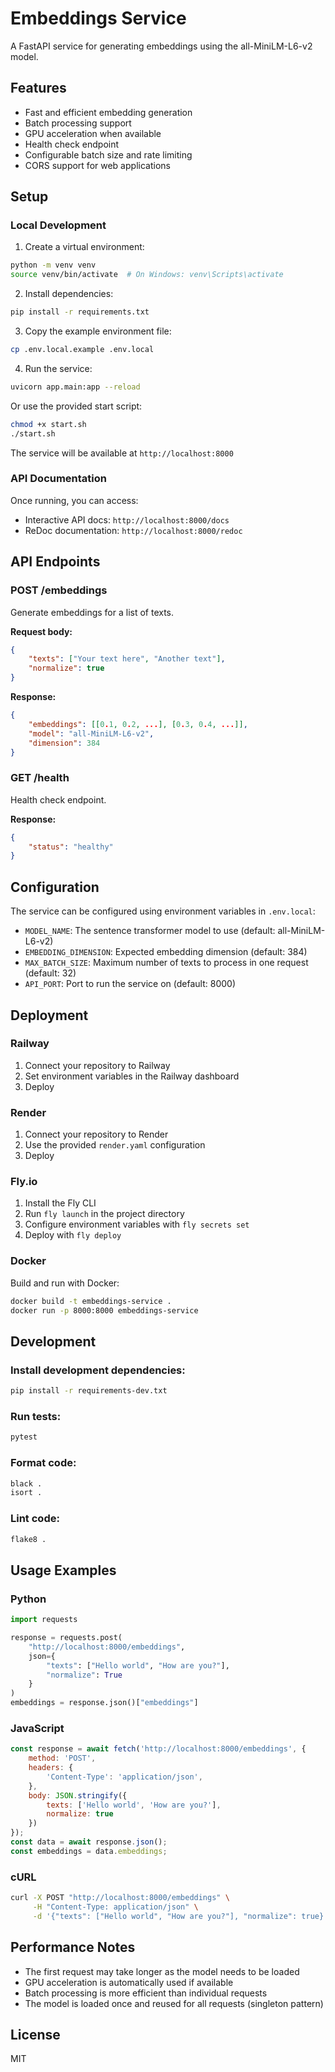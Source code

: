 # Embeddings Service

A FastAPI service for generating embeddings using the all-MiniLM-L6-v2 model.

## Features

- Fast and efficient embedding generation
- Batch processing support
- GPU acceleration when available
- Health check endpoint
- Configurable batch size and rate limiting
- CORS support for web applications

## Setup

### Local Development

1. Create a virtual environment:
```bash
python -m venv venv
source venv/bin/activate  # On Windows: venv\Scripts\activate
```

2. Install dependencies:
```bash
pip install -r requirements.txt
```

3. Copy the example environment file:
```bash
cp .env.local.example .env.local
```

4. Run the service:
```bash
uvicorn app.main:app --reload
```

Or use the provided start script:
```bash
chmod +x start.sh
./start.sh
```

The service will be available at `http://localhost:8000`

### API Documentation

Once running, you can access:
- Interactive API docs: `http://localhost:8000/docs`
- ReDoc documentation: `http://localhost:8000/redoc`

## API Endpoints

### POST /embeddings
Generate embeddings for a list of texts.

**Request body:**
```json
{
    "texts": ["Your text here", "Another text"],
    "normalize": true
}
```

**Response:**
```json
{
    "embeddings": [[0.1, 0.2, ...], [0.3, 0.4, ...]],
    "model": "all-MiniLM-L6-v2",
    "dimension": 384
}
```

### GET /health
Health check endpoint.

**Response:**
```json
{
    "status": "healthy"
}
```

## Configuration

The service can be configured using environment variables in `.env.local`:

- `MODEL_NAME`: The sentence transformer model to use (default: all-MiniLM-L6-v2)
- `EMBEDDING_DIMENSION`: Expected embedding dimension (default: 384)
- `MAX_BATCH_SIZE`: Maximum number of texts to process in one request (default: 32)
- `API_PORT`: Port to run the service on (default: 8000)

## Deployment

### Railway
1. Connect your repository to Railway
2. Set environment variables in the Railway dashboard
3. Deploy

### Render
1. Connect your repository to Render
2. Use the provided `render.yaml` configuration
3. Deploy

### Fly.io
1. Install the Fly CLI
2. Run `fly launch` in the project directory
3. Configure environment variables with `fly secrets set`
4. Deploy with `fly deploy`

### Docker
Build and run with Docker:
```bash
docker build -t embeddings-service .
docker run -p 8000:8000 embeddings-service
```

## Development

### Install development dependencies:
```bash
pip install -r requirements-dev.txt
```

### Run tests:
```bash
pytest
```

### Format code:
```bash
black .
isort .
```

### Lint code:
```bash
flake8 .
```

## Usage Examples

### Python
```python
import requests

response = requests.post(
    "http://localhost:8000/embeddings",
    json={
        "texts": ["Hello world", "How are you?"],
        "normalize": True
    }
)
embeddings = response.json()["embeddings"]
```

### JavaScript
```javascript
const response = await fetch('http://localhost:8000/embeddings', {
    method: 'POST',
    headers: {
        'Content-Type': 'application/json',
    },
    body: JSON.stringify({
        texts: ['Hello world', 'How are you?'],
        normalize: true
    })
});
const data = await response.json();
const embeddings = data.embeddings;
```

### cURL
```bash
curl -X POST "http://localhost:8000/embeddings" \
     -H "Content-Type: application/json" \
     -d '{"texts": ["Hello world", "How are you?"], "normalize": true}'
```

## Performance Notes

- The first request may take longer as the model needs to be loaded
- GPU acceleration is automatically used if available
- Batch processing is more efficient than individual requests
- The model is loaded once and reused for all requests (singleton pattern)

## License

MIT 